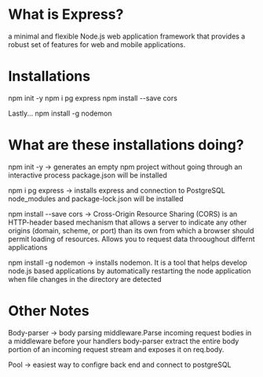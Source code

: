 # What is Express?

a minimal and flexible Node.js web application framework that provides a robust set of features for web and mobile applications.

# Installations

npm init -y
npm i pg express
npm install --save cors

Lastly...
npm install -g nodemon

# What are these installations doing?

npm init -y -> generates an empty npm project without going through an interactive process
package.json will be installed

npm i pg express -> installs express and connection to PostgreSQL
node_modules and package-lock.json will be installed

npm install --save cors -> Cross-Origin Resource Sharing (CORS) is an HTTP-header based mechanism that allows a server to indicate any other origins (domain, scheme, or port) than its own from which a browser should permit loading of resources.
Allows you to request data throoughout differnt applications

npm install -g nodemon -> installs nodemon. It is a tool that helps develop node.js based applications by automatically restarting the node application when file changes in the directory are detected

# Other Notes

Body-parser -> body parsing middleware.Parse incoming request bodies in a middleware before your handlers
body-parser extract the entire body portion of an incoming request stream and exposes it on req.body.

Pool -> easiest way to configre back end and connect to postgreSQL
